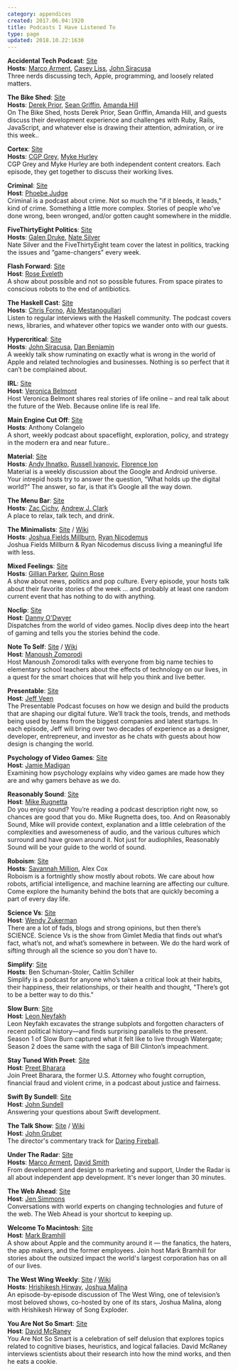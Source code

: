 ```yaml
---
category: appendices
created: 2017.06.04:1920
title: Podcasts I Have Listened To
type: page
updated: 2018.10.22:1630
---
```


**Accidental Tech Podcast**: [Site](http://atp.fm)<br>
**Hosts**: [Marco Arment](https://marco.org), [Casey Liss](https://www.caseyliss.com), [John Siracusa](http://hypercritical.co)<br>
Three nerds discussing tech, Apple, programming, and loosely related matters.

**The Bike Shed**: [Site](http://bikeshed.fm)<br>
**Hosts**: [Derek Prior](http://www.prioritized.net), [Sean Griffin](https://twitter.com/sgrif), [Amanda Hill](http://www.mandybess.com)<br>
On The Bike Shed, hosts Derek Prior, Sean Griffin, Amanda Hill, and guests discuss their development experience and challenges with Ruby, Rails, JavaScript, and whatever else is drawing their attention, admiration, or ire this week..

**Cortex**: [Site](https://www.relay.fm/cortex)<br>
**Hosts**: [CGP Grey](http://www.cgpgrey.com/), [Myke Hurley](http://mykewasright.com)<br>
CGP Grey and Myke Hurley are both independent content creators. Each episode, they get together to discuss their working lives.

**Criminal**: [Site](http://thisiscriminal.com)<br>
**Host**: [Phoebe Judge](https://twitter.com/PhoebeVJudge)<br>
Criminal is a podcast about crime. Not so much the "if it bleeds, it leads," kind of crime. Something a little more complex. Stories of people who've done wrong, been wronged, and/or gotten caught somewhere in the middle.

**FiveThirtyEight Politics**: [Site](https://fivethirtyeight.com/tag/politics-podcast/)<br>
**Hosts**: [Galen Druke](http://www.galendruke.com/), [Nate Silver](https://en.wikipedia.org/wiki/Nate_Silver)<br>
Nate Silver and the FiveThirtyEight team cover the latest in politics, tracking the issues and “game-changers” every week.

**Flash Forward**: [Site](http://www.flashforwardpod.com)<br>
**Host**: [Rose Eveleth](http://roseveleth.com)<br>
A show about possible and not so possible futures. From space pirates to conscious robots to the end of antibiotics.

**The Haskell Cast**: [Site](http://www.haskellcast.com)<br>
**Hosts**: [Chris Forno](http://jekor.com), [Alp Mestanogullari](http://alpmestan.com)<br>
Listen to regular interviews with the Haskell community. The podcast covers news, libraries, and whatever other topics we wander onto with our guests.

**Hypercritical**: [Site](http://5by5.tv/hypercritical)<br>
**Hosts**: [John Siracusa](http://hypercritical.co), [Dan Benjamin](http://danbenjamin.com)<br>
A weekly talk show ruminating on exactly what is wrong in the world of Apple and related technologies and businesses. Nothing is so perfect that it can’t be complained about. 

**IRL**: [Site](https://irlpodcast.org)<br>
**Host**: [Veronica Belmont](http://www.veronicabelmont.com)<br>
Host Veronica Belmont shares real stories of life online – and real talk about the future of the Web. Because online life is real life.

**Main Engine Cut Off**: [Site](https://mainenginecutoff.com/podcast)<br>
**Hosts**: Anthony Colangelo<br>
A short, weekly podcast about spaceflight, exploration, policy, and strategy in the modern era and near future..

**Material**: [Site](https://www.relay.fm/material)<br>
**Hosts**: [Andy Ihnatko](http://ihnatko.com), [Russell Ivanovic](https://rustyshelf.org), [Florence Ion](http://www.florenceion.com)<br>
Material is a weekly discussion about the Google and Android universe. Your intrepid hosts try to answer the question, “What holds up the digital world?” The answer, so far, is that it’s Google all the way down.

**The Menu Bar**: [Site](http://www.themenu.bar)<br>
**Hosts**: [Zac Cichy](https://twitter.com/zcichy), [Andrew J. Clark](http://www.andrewjclark.com.au)<br>
A place to relax, talk tech, and drink.

**The Minimalists**: [Site](http://www.theminimalists.com/podcast/) / [Wiki](https://en.wikipedia.org/wiki/The_Minimalists)<br>
**Hosts**: [Joshua Fields Millburn](http://joshuafieldsmillburn.com), [Ryan Nicodemus](http://www.theminimalists.com/nicodemus/)<br>
Joshua Fields Millburn & Ryan Nicodemus discuss living a meaningful life with less.

**Mixed Feelings**: [Site](https://www.relay.fm/mixedfeelings)<br>
**Hosts**: [Gillian Parker](https://gillianslongisland.wordpress.com), [Quinn Rose](http://aspiringrobot.com)<br>
A show about news, politics and pop culture. Every episode, your hosts talk about their favorite stories of the week … and probably at least one random current event that has nothing to do with anything.

**Noclip**: [Site](http://noclippodcast.libsyn.com)<br>
**Host**: [Danny O'Dwyer](https://mobile.twitter.com/dannyodwyer)<br>
Dispatches from the world of video games. Noclip dives deep into the heart of gaming and tells you the stories behind the code.

**Note To Self**: [Site](http://www.wnyc.org/shows/notetoself/) / [Wiki](https://en.wikipedia.org/wiki/Note_To_Self)<br>
**Host**: [Manoush Zomorodi](http://www.manoushz.com)<br>
Host Manoush Zomorodi talks with everyone from big name techies to elementary school teachers about the effects of technology on our lives, in a quest for the smart choices that will help you think and live better.

**Presentable**: [Site](https://www.relay.fm/presentable)<br>
**Host**: [Jeff Veen](https://about.me/veen)<br>
The Presentable Podcast focuses on how we design and build the products that are shaping our digital future. We’ll track the tools, trends, and methods being used by teams from the biggest companies and latest startups. In each episode, Jeff will bring over two decades of experience as a designer, developer, entrepreneur, and investor as he chats with guests about how design is changing the world.

**Psychology of Video Games**: [Site](http://www.blogtalkradio.com/pog)<br>
**Host**: [Jamie Madigan](http://www.psychologyofgames.com)<br>
Examining how psychology explains why video games are made how they are and why gamers behave as we do.

**Reasonably Sound**: [Site](http://reasonablysound.com)<br>
**Host**: [Mike Rugnetta](http://rugnetta.com/)<br>
Do you enjoy sound? You’re reading a podcast description right now, so chances are good that you do. Mike Rugnetta does, too. And on Reasonably Sound, Mike will provide context, explanation and a little celebration of the complexities and awesomeness of audio, and the various cultures which surround and have grown around it. Not just for audiophiles, Reasonably Sound will be your guide to the world of sound.

**Roboism**: [Site](https://www.relay.fm/roboism)<br>
**Hosts**: [Savannah Million](http://savannahmillion.com), Alex Cox<br>
Roboism is a fortnightly show mostly about robots. We care about how robots, artificial intelligence, and machine learning are affecting our culture. Come explore the humanity behind the bots that are quickly becoming a part of every day life.

**Science Vs**: [Site](https://gimletmedia.com/science-vs/)<br>
**Host**: [Wendy Zukerman](https://twitter.com/wendyzuk?lang=en)<br>
There are a lot of fads, blogs and strong opinions, but then there’s SCIENCE. Science Vs is the show from Gimlet Media that finds out what’s fact, what’s not, and what’s somewhere in between. We do the hard work of sifting through all the science so you don't have to.

**Simplify**: [Site](https://www.blinkist.com/simplify)<br>
**Hosts**: Ben Schuman-Stoler, Caitlin Schiller<br>
Simplify is a podcast for anyone who’s taken a critical look at their habits, their happiness, their relationships, or their health and thought, "There’s got to be a better way to do this."

**Slow Burn**: [Site](https://slate.com/slow-burn)<br>
**Host**: [Leon Neyfakh](https://en.wikipedia.org/wiki/Leon_Neyfakh)<br>
Leon Neyfakh excavates the strange subplots and forgotten characters of recent political history—and finds surprising parallels to the present. Season 1 of Slow Burn captured what it felt like to live through Watergate; Season 2 does the same with the saga of Bill Clinton’s impeachment.

**Stay Tuned With Preet**: [Site](http://www.wnyc.org/shows/preetbharara)<br>
**Host**: [Preet Bharara](https://en.wikipedia.org/wiki/Preet_Bharara)<br>
Join Preet Bharara, the former U.S. Attorney who fought corruption, financial fraud and violent crime, in a podcast about justice and fairness.

**Swift By Sundell**: [Site](https://www.swiftbysundell.com/podcast)<br>
**Host**: [John Sundell](https://www.swiftbysundell.com)<br>
Answering your questions about Swift development.

**The Talk Show**: [Site](http://daringfireball.net/thetalkshow/) / [Wiki](https://en.wikipedia.org/wiki/The_Talk_Show_(podcast))<br>
**Host**: [John Gruber](http://daringfireball.net)<br>
The director's commentary track for [Daring Fireball](http://daringfireball.net).

**Under The Radar**: [Site](https://www.relay.fm/radar)<br>
**Hosts**: [Marco Arment](https://marco.org), [David Smith](https://david-smith.org)<br>
From development and design to marketing and support, Under the Radar is all about independent app development. It's never longer than 30 minutes.

**The Web Ahead**: [Site](http://5by5.tv/webahead)<br>
**Host**: [Jen Simmons](http://jensimmons.com)<br>
Conversations with world experts on changing technologies and future of the web. The Web Ahead is your shortcut to keeping up.

**Welcome To Macintosh**: [Site](http://www.macintosh.fm)<br>
**Host**: [Mark Bramhill](http://markbramhill.com)<br>
A show about Apple and the community around it — the fanatics, the haters, the app makers, and the former employees. Join host Mark Bramhill for stories about the outsized impact the world's largest corporation has on all of our lives.

**The West Wing Weekly**: [Site](http://thewestwingweekly.com) / [Wiki](https://en.wikipedia.org/wiki/The_West_Wing_Weekly)<br>
**Hosts**: [Hrishikesh Hirway](https://en.wikipedia.org/wiki/Hrishikesh_Hirway), [Joshua Malina](https://en.wikipedia.org/wiki/Joshua_Malina)<br>
An episode-by-episode discussion of The West Wing, one of television’s most beloved shows, co-hosted by one of its stars, Joshua Malina, along with Hrishikesh Hirway of Song Exploder.

**You Are Not So Smart**: [Site](https://youarenotsosmart.com/podcast/)<br>
**Host**: [David McRaney](http://davidmcraney.com)<br>
You Are Not So Smart is a celebration of self delusion that explores topics related to cognitive biases, heuristics, and logical fallacies. David McRaney interviews scientists about their research into how the mind works, and then he eats a cookie.

